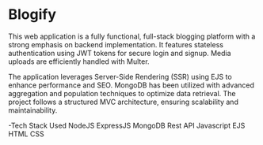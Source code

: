 # Blogify

This web application is a fully functional, full-stack blogging platform with a strong emphasis
on backend implementation. It features stateless authentication using JWT tokens for secure login and
signup. Media uploads are efficiently handled with Multer.

The application leverages Server-Side Rendering (SSR) using EJS to enhance performance and SEO. 
MongoDB has been utilized with advanced aggregation and population techniques to optimize data
retrieval. The project follows a structured MVC architecture, ensuring scalability and maintainability.

-Tech Stack Used 
  NodeJS
  ExpressJS
  MongoDB
  Rest API
  Javascript
  EJS
  HTML
  CSS
  
